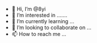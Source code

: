 - 👋 Hi, I’m @8yi
- 👀 I’m interested in .......
- 🌱 I’m currently learning ...
- 💞️ I’m looking to collaborate on ...
- 📫 How to reach me ...

<!---
8yi/8yi is a ✨ special ✨ repository because its `README.md` (this file) appears on your GitHub profile.
You can click the Preview link to take a look at your changes.
--->
